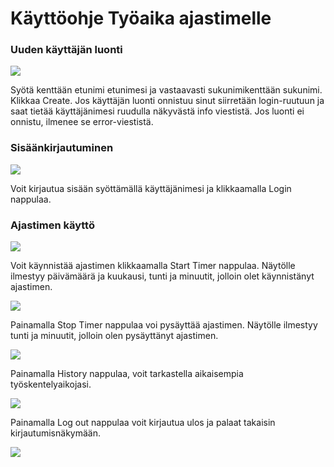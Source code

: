 # Käyttöohje Työaika ajastimelle

### Uuden käyttäjän luonti

<img src="https://raw.githubusercontent.com/sppirtti/ot2018/master/Dokumentaatio/create.png" width=$>

Syötä kenttään etunimi etunimesi ja vastaavasti sukunimikenttään sukunimi.
Klikkaa Create. Jos käyttäjän luonti onnistuu sinut siirretään login-ruutuun ja saat tietää käyttäjänimesi 
ruudulla näkyvästä info viestistä. Jos luonti ei onnistu, ilmenee se error-viestistä.

### Sisäänkirjautuminen

<img src="https://raw.githubusercontent.com/sppirtti/ot2018/master/Dokumentaatio/login.png" width=$>

Voit kirjautua sisään syöttämällä käyttäjänimesi ja klikkaamalla Login nappulaa.

### Ajastimen käyttö

<img src="https://raw.githubusercontent.com/sppirtti/ot2018/master/Dokumentaatio/starttimer.png" width=$>

Voit käynnistää ajastimen klikkaamalla Start Timer nappulaa. Näytölle ilmestyy päivämäärä ja kuukausi, tunti ja 
minuutit, jolloin olet käynnistänyt ajastimen.

<img src="https://raw.githubusercontent.com/sppirtti/ot2018/master/Dokumentaatio/stoptimer.png" width=$>

Painamalla Stop Timer nappulaa voi pysäyttää ajastimen. Näytölle ilmestyy tunti ja minuutit, jolloin olen 
pysäyttänyt ajastimen.

<img src="https://raw.githubusercontent.com/sppirtti/ot2018/master/Dokumentaatio/timerdone.png" width=$>

Painamalla History nappulaa, voit tarkastella aikaisempia työskentelyaikojasi.

<img src="https://raw.githubusercontent.com/sppirtti/ot2018/master/Dokumentaatio/history.png" width=$>

Painamalla Log out nappulaa voit kirjautua ulos ja palaat takaisin kirjautumisnäkymään.

<img src="https://raw.githubusercontent.com/sppirtti/ot2018/master/Dokumentaatio/timerdone.png" width=$>
